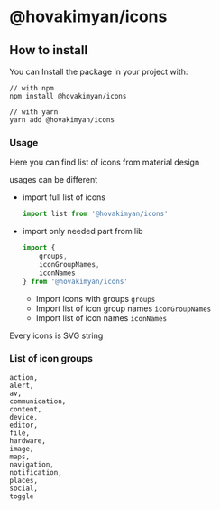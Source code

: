 # @hovakimyan/icons

## How to install

You can Install the package in your project with:

```
// with npm
npm install @hovakimyan/icons
 
// with yarn
yarn add @hovakimyan/icons
```

### Usage

Here you can find list of icons from material design

usages can be different

- import full list of icons
    ```javascript
    import list from '@hovakimyan/icons'
    ```
- import only needed part from lib
    ```javascript
    import {
        groups, 
        iconGroupNames, 
        iconNames
    } from '@hovakimyan/icons'
    ```
    - Import icons with groups `groups`
    - Import list of icon group names `iconGroupNames`
    - Import list of icon names `iconNames`
    
Every icons is SVG string 
    
### List of icon groups
```
action,
alert,
av,
communication,
content,
device,
editor,
file,
hardware,
image,
maps,
navigation,
notification,
places,
social,
toggle
```

